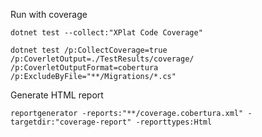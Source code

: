 Run with coverage
```
dotnet test --collect:"XPlat Code Coverage"

dotnet test /p:CollectCoverage=true /p:CoverletOutput=./TestResults/coverage/ /p:CoverletOutputFormat=cobertura /p:ExcludeByFile="**/Migrations/*.cs"
```

Generate HTML report
```
reportgenerator -reports:"**/coverage.cobertura.xml" -targetdir:"coverage-report" -reporttypes:Html
```